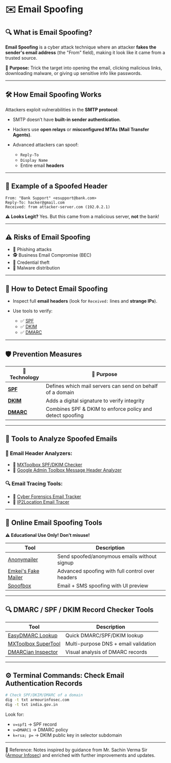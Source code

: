 
# ✉️ Email Spoofing

## 🔍 What is Email Spoofing?

**Email Spoofing** is a cyber attack technique where an attacker **fakes the sender's email address** (the "From" field), making it look like it came from a trusted source.

🎯 **Purpose:** Trick the target into opening the email, clicking malicious links, downloading malware, or giving up sensitive info like passwords.

---

## 🛠️ How Email Spoofing Works

Attackers exploit vulnerabilities in the **SMTP protocol**:

* SMTP doesn’t have **built-in sender authentication**.
* Hackers use **open relays** or **misconfigured MTAs (Mail Transfer Agents)**.
* Advanced attackers can spoof:

  * `Reply-To`
  * `Display Name`
  * Entire email **headers**

---

## 🧾 Example of a Spoofed Header

```
From: "Bank Support" <esupport@bank.com>
Reply-To: hacker@gmail.com
Received: from attacker-server.com (192.0.2.1)
```

**⚠️ Looks Legit?** Yes. But this came from a malicious server, **not** the bank!

---

## ⚠️ Risks of Email Spoofing

* 🎣 Phishing attacks
* 🕵️ Business Email Compromise (BEC)
* 🛑 Credential theft
* 🦠 Malware distribution

---

## 🧠 How to Detect Email Spoofing

* Inspect full **email headers** (look for `Received:` lines and **strange IPs**).
* Use tools to verify:

  * ✅ [SPF](https://en.wikipedia.org/wiki/Sender_Policy_Framework)
  * ✅ [DKIM](https://en.wikipedia.org/wiki/DomainKeys_Identified_Mail)
  * ✅ [DMARC](https://en.wikipedia.org/wiki/DMARC)

---

## 🛡️ Prevention Measures

| 🔐 Technology                                     | 🔎 Purpose                                                |
| ------------------------------------------------- | --------------------------------------------------------- |
| **[SPF](https://tools.wordtothewise.com/spf/)**   | Defines which mail servers can send on behalf of a domain |
| **[DKIM](https://tools.wordtothewise.com/dkim/)** | Adds a digital signature to verify integrity              |
| **[DMARC](https://dmarc.org/)**                   | Combines SPF & DKIM to enforce policy and detect spoofing |

---

## 🧰 Tools to Analyze Spoofed Emails

### 🔎 Email Header Analyzers:

* 📌 [MXToolbox SPF/DKIM Checker](https://mxtoolbox.com/)
* 📌 [Google Admin Toolbox Message Header Analyzer](https://toolbox.googleapps.com/apps/messageheader/)

### 🔍 Email Tracing Tools:

* 📌 [Cyber Forensics Email Tracker](https://cyberforensics.in/tools/email-tracker)
* 📌 [IP2Location Email Tracer](https://www.ip2location.com/free/email-tracer)

---

## 🧪 Online Email Spoofing Tools

**⚠️ Educational Use Only! Don’t misuse!**

| Tool                                                         | Description                                      |
| ------------------------------------------------------------ | ------------------------------------------------ |
| [Anonymailer](https://anonymailer.net/)                      | Send spoofed/anonymous emails without signup     |
| [Emkei's Fake Mailer](https://emkei.cz/)                     | Advanced spoofing with full control over headers |
| [Spoofbox](https://www.spoofbox.com/en/tools/email-spoofing) | Email + SMS spoofing with UI preview             |

---

## 🔍 DMARC / SPF / DKIM Record Checker Tools

| Tool                                                         | Description                          |
| ------------------------------------------------------------ | ------------------------------------ |
| [EasyDMARC Lookup](https://easydmarc.com/tools/dmarc-lookup) | Quick DMARC/SPF/DKIM lookup          |
| [MXToolbox SuperTool](https://mxtoolbox.com/SuperTool.aspx)  | Multi-purpose DNS + email validation |
| [DMARCian Inspector](https://dmarcian.com/dmarc-inspector/)  | Visual analysis of DMARC records     |

---

## ⚙️ Terminal Commands: Check Email Authentication Records

```bash
# Check SPF/DKIM/DMARC of a domain
dig -t txt armourinfosec.com
dig -t txt india.gov.in
```

Look for:

* `v=spf1` → SPF record
* `v=DMARC1` → DMARC policy
* `k=rsa; p=` → DKIM public key in selector subdomain

---

📖 Reference: Notes inspired by guidance from Mr. Sachin Verma Sir ([Armour Infosec](https://www.armourinfosec.com/)) and enriched with further improvements and updates.

